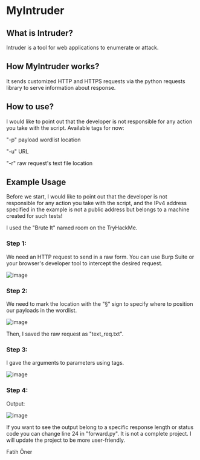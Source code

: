 # MyIntruder
## What is Intruder?
Intruder is a tool for web applications to enumerate or attack.
## How MyIntruder works?
It sends customized HTTP and HTTPS requests via the python requests library to serve information about response.
## How to use?
I would like to point out that the developer is not responsible for any action you take with the script.
Available tags for now:

"-p" payload wordlist location

"-u" URL

"-r" raw request's text file location
## Example Usage
Before we start, I would like to point out that the developer is not responsible for any action you take with the script, and the IPv4 address specified in the example is not a public address but belongs to a machine created for such tests!

I used the "Brute It" named room on the TryHackMe.
### Step 1: 
We need an HTTP request to send in a raw form.
You can use Burp Suite or your browser's developer tool to intercept the desired request.

![image](https://user-images.githubusercontent.com/91434618/211196245-b182b449-93da-4505-9631-581bf706a287.png)

### Step 2:
We need to mark the location with the "§" sign to specify where to position our payloads in the wordlist.

![image](https://user-images.githubusercontent.com/91434618/211197711-023a7ccf-8625-45fb-8f1f-6d0871c3e09e.jpeg)

Then, I saved the raw request as "text_req.txt".

### Step 3:
I gave the arguments to parameters using tags.

![image](https://user-images.githubusercontent.com/91434618/211198196-f7fa900a-7c78-4bf1-968c-f662c5d39c4b.png)

### Step 4:
Output:

![image](https://user-images.githubusercontent.com/91434618/211198762-5c885444-3f1f-4ce6-beeb-bdfabedbe994.jpeg)

If you want to see the output belong to a specific response length or status code you can change line 24 in "forward.py". It is not a complete project. I will update the project to be more user-friendly.


Fatih Öner
